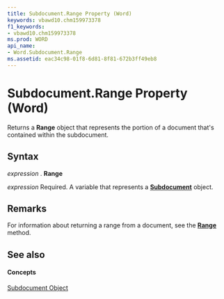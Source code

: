 ```yaml
---
title: Subdocument.Range Property (Word)
keywords: vbawd10.chm159973378
f1_keywords:
- vbawd10.chm159973378
ms.prod: WORD
api_name:
- Word.Subdocument.Range
ms.assetid: eac34c98-01f8-6d81-8f81-672b3ff49eb8
---
```



# Subdocument.Range Property (Word)

Returns a  **Range** object that represents the portion of a document that's contained within the subdocument.


## Syntax

 _expression_ . **Range**

 _expression_ Required. A variable that represents a **[Subdocument](subdocument-object-word.md)** object.


## Remarks

For information about returning a range from a document, see the  **[Range](document-range-method-word.md)** method.


## See also


#### Concepts


[Subdocument Object](subdocument-object-word.md)

